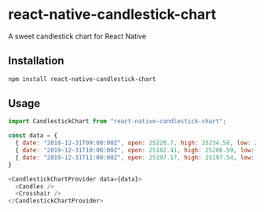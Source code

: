 # react-native-candlestick-chart

A sweet candlestick chart for React Native

## Installation

```sh
npm install react-native-candlestick-chart
```

## Usage

```js
import CandlestickChart from "react-native-candlestick-chart";

const data = {
  { date: "2019-12-31T09:00:00Z", open: 25228.7, high: 25234.58, low: 25182.26, close: 25183.03 },
  { date: "2019-12-31T10:00:00Z", open: 25182.41, high: 25206.59, low: 25176.55, close: 25197.28 },
  { date: "2019-12-31T11:00:00Z", open: 25197.17, high: 25197.54, low: 25142.38, close: 25149.72 },
}

<CandlestickChartProvider data={data}>
  <Candles />
  <Crosshair />
</CandlestickChartProvider>
```
